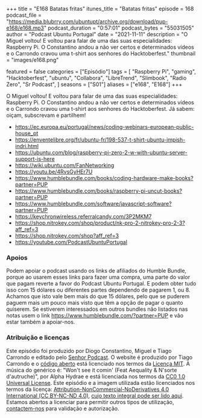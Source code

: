 +++
title = "E168 Batatas fritas"
itunes_title = "Batatas fritas"
episode = 168
podcast_file = "https://media.blubrry.com/ubuntupt/archive.org/download/pup-e168/e168.mp3"
podcast_duration = "0:57:01"
podcast_bytes = "55031505"
author = "Podcast Ubuntu Portugal"
date = "2021-11-11"
description = "O Miguel voltou! E voltou para falar de uma das suas especialidades: Raspberry Pi. O Constantino andou a não ver certos e determinados vídeos e o Carrondo cravou uma t-shirt aos senhores do Hacktoberfest."
thumbnail = "images/e168.png"

featured = false
categories = ["Episódio"]
tags = [
  "Raspberry Pi",
  "gaming",
  "Hacktoberfest",
  "ubuntu",
  "Collabora",
  "LibreTrend",
  "Slimbook",
  "Radio Zero",
  "Sr Podcast",
]
seasons = ["S01"]
aliases = ["e168", "E168"]
+++

O Miguel voltou! E voltou para falar de uma das suas especialidades: Raspberry Pi. O Constantino andou a não ver certos e determinados vídeos e o Carrondo cravou uma t-shirt aos senhores do Hacktoberfest.
Já sabem: oiçam, subscrevam e partilhem!

* https://ec.europa.eu/portugal/news/coding-webinars-european-public-house_pt
* https://enventelibre.org/fr/ubuntu-fr/198-537-t-shirt-ubuntu-impish-indri.html
* https://ubuntu.com/blog/raspberry-pi-zero-2-w-with-ubuntu-server-support-is-here
* https://wiki.ubuntu.com/FanNetworking
* https://youtu.be/4RvsGyHEr7U
* https://www.humblebundle.com/books/coding-hardware-make-books?partner=PUP
* https://www.humblebundle.com/books/raspberry-pi-uncut-books?partner=PUP
* https://www.humblebundle.com/software/javascript-software?partner=PUP
* https://keychronwireless.referralcandy.com/3P2MKM7
* https://shop.nitrokey.com/shop/product/nk-pro-2-nitrokey-pro-2-3?aff_ref=3
* https://shop.nitrokey.com/shop?aff_ref=3
* https://youtube.com/PodcastUbuntuPortugal


### Apoios
Podem apoiar o podcast usando os links de afiliados do Humble Bundle, porque ao usarem esses links para fazer uma compra, uma parte do valor que pagam reverte a favor do Podcast Ubuntu Portugal.
E podem obter tudo isso com 15 dólares ou diferentes partes dependendo de pagarem 1, ou 8.
Achamos que isto vale bem mais do que 15 dólares, pelo que se puderem paguem mais um pouco mais visto que têm a opção de pagar o quanto quiserem.
Se estiverem interessados em outros bundles não listados nas notas usem o link https://www.humblebundle.com/?partner=PUP e vão estar também a apoiar-nos.

### Atribuição e licenças
Este episódio foi produzido por Diogo Constantino, Miguel e Tiago Carrondo e editado pelo [Senhor Podcast](https://senhorpodcast.pt/).
O website é produzido por Tiago Carrondo e o [código aberto](https://gitlab.com/podcastubuntuportugal/website) está licenciado nos termos da [Licença MIT](https://gitlab.com/podcastubuntuportugal/website/main/LICENSE).
A música do genérico é: "Won't see it comin' (Feat Aequality & N'sorte d'autruche)", por Alpha Hydrae e está licenciada nos termos da [CC0 1.0 Universal License](https://creativecommons.org/publicdomain/zero/1.0/).
Este episódio e a imagem utilizada estão licenciados nos termos da licença: [Attribution-NonCommercial-NoDerivatives 4.0 International (CC BY-NC-ND 4.0)](https://creativecommons.org/licenses/by-nc-nd/4.0/), [cujo texto integral pode ser lido aqui](https://creativecommons.org/licenses/by-nc-nd/4.0/legalcode). Estamos abertos a licenciar para permitir outros tipos de utilização, [contactem-nos](https://podcastubuntuportugal.org/contactos) para validação e autorização.

